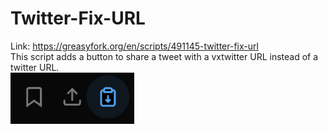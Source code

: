 # Twitter-Fix-URL
Link: https://greasyfork.org/en/scripts/491145-twitter-fix-url</br>
This script adds a button to share a tweet with a vxtwitter URL instead of a twitter URL.</br>
![alt text](https://raw.githubusercontent.com/btcode23/Twitter-Fix-URL/main/button-screenshot.png)
